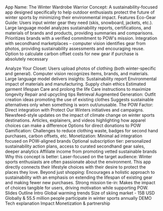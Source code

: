 App Name: The Winter Wardrobe Warrior
Concept: A sustainability-focused app designed specifically to help outdoor enthusiasts protect the future of winter sports by minimizing their environmental impact.
Features
Eco-Gear Guide:
Users input winter gear they need (skis, snowboard, jackets, etc.).
Large language model analyzes sustainability reports, certifications, and materials of brands and products, providing summaries and comparisons.
Prioritizes brands with a verified commitment to POW's mission.
Integration with secondhand marketplaces – computer vision identifies gear from photos, providing sustainability assessments and encouraging reuse.
Option to calculate carbon offset costs for new gear if purchase is absolutely necessary

Analyze Your Closet:
Users upload photos of clothing (both winter-specific and general).
Computer vision recognizes items, brands, and materials.
Large language model delivers insights:
Sustainability report
Environmental impact of materials and manufacturing.
Supply chain ethics
Estimated garment lifespan
Care and prolong the life
Care instructions to maximize longevity
Repair and upcycling tips
Retrieval Augmented Generation:
Outfit creation ideas promoting the use of existing clothes
Suggests sustainable alternatives only when something is worn out/unusable.
The POW Factor:
Direct integration with Protect Our Winters initiatives and campaigns.
Newsfeed-style updates on the impact of climate change on winter sports destinations.
Articles, explainers, and videos highlighting how apparel choices can make a difference
Options for direct donations to POW
Gamification: Challenges to reduce clothing waste, badges for second hand purchases, carbon offsets, etc.
Monetization:
Minimal ad integration focused on POW-aligned brands
Optional subscription tier: 
personalized sustainability action plans, 
access to 
curated secondhand gear sales, 
deeper analytics
Affiliate income from promoting vetted sustainable brands
Why this concept is better:
Laser-focused on the target audience: Winter sports enthusiasts are often passionate about the environment. This app directly connects their lifestyle choices with their desire to protect the places they love.
Beyond just shopping: Encourages a holistic approach to sustainability with an emphasis on extending the lifespan of existing gear and making fewer new purchases.
Strong mission tie-in: Makes the impact of choices tangible for users, driving motivation while supporting POW.
Slides Outline
Intro
Global warming trends
Size of skiing market - 15B USD Globally & 55.5 million people participate in winter sports annually
DEMO
Tech explanation
Impact
Monetization & partnership
